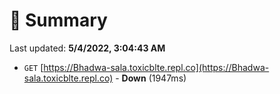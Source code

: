 # 📖 Summary
Last updated: **5/4/2022, 3:04:43 AM**

- `GET` [https://Bhadwa-sala.toxicblte.repl.co](https://Bhadwa-sala.toxicblte.repl.co) - **Down** (1947ms)
